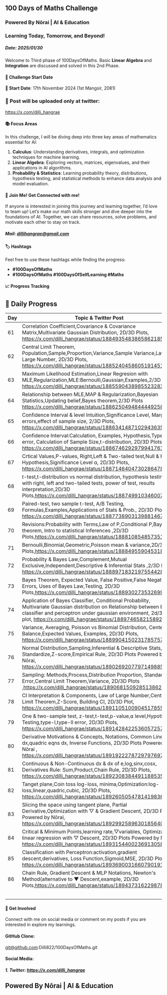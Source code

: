 ## 100 Days of Maths Challenge
### Powered By Nōrai | AI & Education
### Learning Today, Tomorrow, and Beyond!
##### Date: 2025/01/30
Welcome to Third phase of 100DaysOfMaths. Basic **Linear Algebra** and **Integration** are discussed and solved in this 2nd Phase.

#### 🚀 Challenge Start Date
**📅 Start Date**: 17th November 2024 (1st Mangsir, 2081)

### 🧮 Post will be uploaded only at twitter:
https://x.com/dilli_hangrae

#### 📚 Focus Areas
In this challenge, I will be diving deep into three key areas of mathematics essential for AI:

1. **Calculus**: Understanding derivatives, integrals, and optimization techniques for machine learning.
2. **Linear Algebra**: Exploring vectors, matrices, eigenvalues, and their applications in AI algorithms.
3. **Probability & Statistics**: Learning probability theory, distributions, hypothesis testing, and statistical methods to enhance data analysis and model evaluation.

#### 🤝 Join Me! Get Connected with me!
If anyone is interested in joining this journey and learning together, I’d love to team up! Let’s make our math skills stronger and dive deeper into the foundations of AI. Together, we can share resources, solve problems, and motivate each other to stay on track.
##### Mail: dillihangrae@gmail.com


#### 🏷️ Hashtags
Feel free to use these hashtags while finding the progress:
- **#100DaysOfMaths**
- **#100DaysOfMaths #100DaysOfSelfLearning #Maths**

#### 📈 Progress Tracking
## 📝 Daily Progress

| Day | Topic & Twitter Post  
| --- | ------------------------------------------------------------------------------------------
| 61  | Correlation Coefficient,Covariance & Covariance Matrix,Multivariate Gaussian Distribution, 2D/3D Plots, https://x.com/dilli_hangrae/status/1884935483865862185
| 62  | Central Limit Theorem, Population,Sample,Proportion,Variance,Sample Variance,Law of Large Number, 2D/3D Plots, https://x.com/dilli_hangrae/status/1885240458605191451
| 63  | Maximum Likelihood Estimation,Linear Regresion with MLE,Regularization,MLE:Bernoulli,Gaussian,Examples,2/3D Plots, https://x.com/dilli_hangrae/status/1885590438985523283
| 64  | Relationship between MLE,MAP & Regularization,Bayesian Statistics,Updating belief,Bayes theorem,2/3D Plots https://x.com/dilli_hangrae/status/1886250494844449258
| 65  | Confidence Interval & level Intuition,Significance Level, Margin of errors,effect of sample size, 2/3D Plots, https://x.com/dilli_hangrae/status/1886341487102943635
| 66  | Confidence Interval:Calculation, Examples, Hypothesis,Type I & II error, Calculation of Sample Size,t-distribution, 2D/3D Plots, https://x.com/dilli_hangrae/status/1886746292979941761
| 67  | Crtical Values,P-values, Right,Left & Two-tailed test,Null & H_1 Hypothesis,Significance Level α, 2D/3D Plots, https://x.com/dilli_hangrae/status/1887146404730286478
| 68 | t-test,t-distribution vs normal distribution, hypothesis testing with right, left and two-tailed tests, power of test, results interpretation,2D/3D Plots,https://x.com/dilli_hangrae/status/1887499103460073665
| 69 | Paired-test, two sample t-test, A/B Testing, Formulas,Examples,Applications of Stats & Prob., 2D/3D Plots, https://x.com/dilli_hangrae/status/1887738903139881467
| 70 | Revisions:Probability with Terms,Law of P,Conditional P,Bayes theorem, Intro to statistical Inferences ,2D/3D Plots,https://x.com/dilli_hangrae/status/1888108548573511688
| 71 | Bernoulli,Binomial,Geometric,Poisson mean & variance,2D/3D Plots,https://x.com/dilli_hangrae/status/1888495590453186844
| 72 | Probability & Bayes Law,Complement,Mutual Exclusive,Independent,Descriptive & Inferential Stats ,2/3D Plots, https://x.com/dilli_hangrae/status/1888971832197554428
| 73 | Bayes Theorem, Expected Value, False Positive,False Negative Errors, Uses of Bayes Law,Testing, 2D/3D Plots,https://x.com/dilli_hangrae/status/1889302735326994848 
| 74 | Application of Bayes Classifier, Conditional Probability, Multivariate Gaussian distribution on Relationship between bayes classifier and perceptron under gaussian environment, 2d/3d plot, https://x.com/dilli_hangrae/status/1889746582158922048
| 75 | Variance, Averaging, Poisson vs Binomial Distribution, Center Balance,Expected Values, Examples, 2D/3D Plots, https://x.com/dilli_hangrae/status/1889904150231785757
| 76 | Normal Distribution,Sampling,Inferential & Descriptive Stats, Standardize,Z-score,Empirical Rule, 2D/3D Plots Powered by Nōrai, https://x.com/dilli_hangrae/status/1890269207797149885
| 77 | Sampling: Methods,Process,Distribution Proportion, Standard Error,Central Limit Theorem,Variance, 2D/3D Plots ,https://x.com/dilli_hangrae/status/1890681509285138626
| 78 | CI Interpretation & Components, Law of Large Number,Central Limit Theorem,Z-Score, Building CI, 2D/3D Plot, https://x.com/dilli_hangrae/status/1891105100904517855
| 79 | One & two-sample test, z-test,t-test,p-value,⍺ level,Hypothesis Testing,type-I,type-II error, 2D/3D Plots, https://x.com/dilli_hangrae/status/1891428422536057257
| 80 | Derivative Motivations & Concepts, Notations, Common Lines dx,quadric eqns dx, Inverse Functions, 2D/3D Plots Powered by Nōrai  , https://x.com/dilli_hangrae/status/1891922278729797697
| 81 | Continuous & Non-Continuous dx & dx of e,log,sinx,cosx, Derivatives Rule: Sum,Product,Chain Rule, 2D/3D Plots, https://x.com/dilli_hangrae/status/1892308384491188535
| 82 | Tanget plane,Coin toss log-loss, minima,Optimization:log-loss,linear,quadric,cubic, 2D/3D Plots, https://x.com/dilli_hangrae/status/1892605054781419836
| 83 | Slicing the space using tangent plane, Partial Derivative,Optimization with ▽ & Gradient Descent, 2D/3D Plots Powered by Nōrai, https://x.com/dilli_hangrae/status/1892992589630185640
| 84 | Critical & Minimum Points,learning rate,▽variables, Optimizating linear regression with ▽ Descent, 2D/3D Plots Powered by Nōrai, https://x.com/dilli_hangrae/status/1893154400236913058
| 85 | Classification with Perceptron:activation,gradient descent,derivatives, Loss Function,Sigmoid,MSE, 2D/3D Plots, https://x.com/dilli_hangrae/status/1893690031660790191
| 86 | Chain Rule, Gradient Descent & MLP Notations, Newton's Method(alternative to ▼ Descent,example, 2D/3D Plots,https://x.com/dilli_hangrae/status/1894373162298786283
|  |
|  |
|  |
|  |
|  |



#### 💬 Get Involved
Connect with me on social media or comment on my posts if you are interested in explore my learnings.

#### GitHub Clone: 
git@github.com:Dilli822/100DaysOfMaths.git

#### Social Media:
##### 1. Twitter: https://x.com/dilli_hangrae

## Powered By Nōrai | AI & Education

